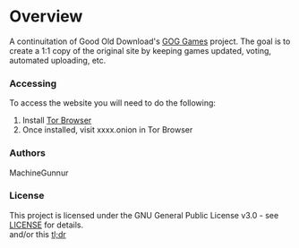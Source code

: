 # Overview
A continuitation of Good Old Download's [GOG Games](https://github.com/Good-Old-Downloads/gg) project. The goal is to create a 1:1 copy of the original site by keeping games updated, voting, automated uploading, etc.

### Accessing 
To access the website you will need to do the following:
1. Install [Tor Browser](https://www.torproject.org/download/)
2. Once installed, visit xxxx.onion in Tor Browser

### Authors
MachineGunnur

### License
This project is licensed under the GNU General Public License v3.0 - see [LICENSE](LICENSE) for details.  
and/or this [tl;dr](https://tldrlegal.com/license/gnu-general-public-license-v3-(gpl-3))
